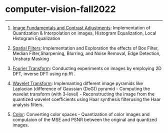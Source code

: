 # computer-vision-fall2022
----



1. [Image Fundamentals and Contrast Adjustments](image_fundamentals_and_contrast_djustment): Implementation of Quantization & Interpolation on images, Histogram Equalization, Local Histogram Equalization

2. [Spatial Filters](filters): Implementation and Exploration the effects of Box Filter, Median Filter,Sharpening, Blurring, and Noise Removal, Edge Detection, Unsharp Masking

3. [Fourier Transform](frequency_domain): Conducting experiments on images by employing  2D DFT,  inverse DFT using np.fft .

4. [Wavelet Transform](wavelet): Implemanting different image pyramids like Laplacian (difference of Gaussian (DoG)) pyramid - Computing the wavelet transform (with 3-level) - Reconstructing the image from the quantized wavelet coefficients using Haar synthesis filterusing the Haar analysis filters.

5. [Color](color): Converting color spaces - Quantization of color images and computaion of the MSE and PSNR between the original and quantized images.

